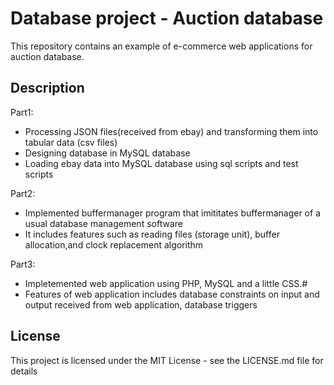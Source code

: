# Database project - Auction database

This repository contains an example of e-commerce web applications for auction database.

## Description

Part1:
- Processing JSON files(received from ebay) and transforming them into tabular data (csv files)
- Designing database in MySQL database
- Loading ebay data into MySQL database using sql scripts and test scripts

Part2: 
- Implemented buffermanager program that imititates buffermanager of a usual database management software
- It includes features such as reading files (storage unit), buffer allocation,and clock replacement algorithm

Part3: 
- Impletemented web application using PHP, MySQL and a little CSS.#
- Features of web application includes database constraints on input and output received from web application, database triggers


## License

This project is licensed under the MIT License - see the LICENSE.md file for details
